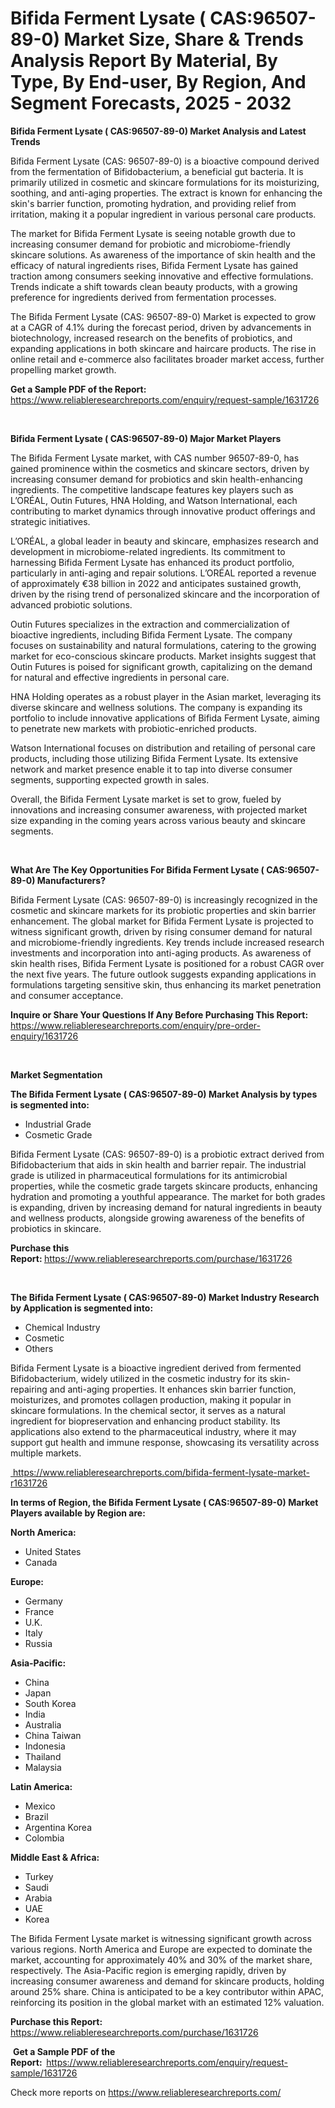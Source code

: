 <p><h1>Bifida Ferment Lysate ( CAS:96507-89-0) Market Size, Share & Trends Analysis Report By Material, By Type, By End-user, By Region, And Segment Forecasts, 2025 - 2032</h1></p><p><strong>Bifida Ferment Lysate ( CAS:96507-89-0) Market Analysis and Latest Trends</strong></p>
<p><p>Bifida Ferment Lysate (CAS: 96507-89-0) is a bioactive compound derived from the fermentation of Bifidobacterium, a beneficial gut bacteria. It is primarily utilized in cosmetic and skincare formulations for its moisturizing, soothing, and anti-aging properties. The extract is known for enhancing the skin's barrier function, promoting hydration, and providing relief from irritation, making it a popular ingredient in various personal care products.</p><p>The market for Bifida Ferment Lysate is seeing notable growth due to increasing consumer demand for probiotic and microbiome-friendly skincare solutions. As awareness of the importance of skin health and the efficacy of natural ingredients rises, Bifida Ferment Lysate has gained traction among consumers seeking innovative and effective formulations. Trends indicate a shift towards clean beauty products, with a growing preference for ingredients derived from fermentation processes.</p><p>The Bifida Ferment Lysate (CAS: 96507-89-0) Market is expected to grow at a CAGR of 4.1% during the forecast period, driven by advancements in biotechnology, increased research on the benefits of probiotics, and expanding applications in both skincare and haircare products. The rise in online retail and e-commerce also facilitates broader market access, further propelling market growth.</p></p>
<p><strong>Get a Sample PDF of the Report:&nbsp;</strong> <a href="https://www.reliableresearchreports.com/enquiry/request-sample/1631726?utm_campaign=2960&utm_medium=2&utm_source=Github&utm_content=ia&utm_term=29032025&utm_id=bifida-ferment-lysate-cas96507-89-0">https://www.reliableresearchreports.com/enquiry/request-sample/1631726</a></p>
<p>&nbsp;</p>
<p><strong>Bifida Ferment Lysate ( CAS:96507-89-0) Major Market Players</strong></p>
<p><p>The Bifida Ferment Lysate market, with CAS number 96507-89-0, has gained prominence within the cosmetics and skincare sectors, driven by increasing consumer demand for probiotics and skin health-enhancing ingredients. The competitive landscape features key players such as L’ORÉAL, Outin Futures, HNA Holding, and Watson International, each contributing to market dynamics through innovative product offerings and strategic initiatives.</p><p>L’ORÉAL, a global leader in beauty and skincare, emphasizes research and development in microbiome-related ingredients. Its commitment to harnessing Bifida Ferment Lysate has enhanced its product portfolio, particularly in anti-aging and repair solutions. L’ORÉAL reported a revenue of approximately €38 billion in 2022 and anticipates sustained growth, driven by the rising trend of personalized skincare and the incorporation of advanced probiotic solutions.</p><p>Outin Futures specializes in the extraction and commercialization of bioactive ingredients, including Bifida Ferment Lysate. The company focuses on sustainability and natural formulations, catering to the growing market for eco-conscious skincare products. Market insights suggest that Outin Futures is poised for significant growth, capitalizing on the demand for natural and effective ingredients in personal care.</p><p>HNA Holding operates as a robust player in the Asian market, leveraging its diverse skincare and wellness solutions. The company is expanding its portfolio to include innovative applications of Bifida Ferment Lysate, aiming to penetrate new markets with probiotic-enriched products.</p><p>Watson International focuses on distribution and retailing of personal care products, including those utilizing Bifida Ferment Lysate. Its extensive network and market presence enable it to tap into diverse consumer segments, supporting expected growth in sales.</p><p>Overall, the Bifida Ferment Lysate market is set to grow, fueled by innovations and increasing consumer awareness, with projected market size expanding in the coming years across various beauty and skincare segments.</p></p>
<p>&nbsp;</p>
<p><strong>What Are The Key Opportunities For Bifida Ferment Lysate ( CAS:96507-89-0) Manufacturers?</strong></p>
<p><p>Bifida Ferment Lysate (CAS: 96507-89-0) is increasingly recognized in the cosmetic and skincare markets for its probiotic properties and skin barrier enhancement. The global market for Bifida Ferment Lysate is projected to witness significant growth, driven by rising consumer demand for natural and microbiome-friendly ingredients. Key trends include increased research investments and incorporation into anti-aging products. As awareness of skin health rises, Bifida Ferment Lysate is positioned for a robust CAGR over the next five years. The future outlook suggests expanding applications in formulations targeting sensitive skin, thus enhancing its market penetration and consumer acceptance.</p></p>
<p><strong>Inquire or Share Your Questions If Any Before Purchasing This Report:</strong> <a href="https://www.reliableresearchreports.com/enquiry/pre-order-enquiry/1631726?utm_campaign=2960&utm_medium=2&utm_source=Github&utm_content=ia&utm_term=29032025&utm_id=bifida-ferment-lysate-cas96507-89-0">https://www.reliableresearchreports.com/enquiry/pre-order-enquiry/1631726</a></p>
<p>&nbsp;</p>
<p><strong>Market Segmentation</strong></p>
<p><strong>The Bifida Ferment Lysate ( CAS:96507-89-0) Market Analysis by types is segmented into:</strong></p>
<p><ul><li>Industrial Grade</li><li>Cosmetic Grade</li></ul></p>
<p><p>Bifida Ferment Lysate (CAS: 96507-89-0) is a probiotic extract derived from Bifidobacterium that aids in skin health and barrier repair. The industrial grade is utilized in pharmaceutical formulations for its antimicrobial properties, while the cosmetic grade targets skincare products, enhancing hydration and promoting a youthful appearance. The market for both grades is expanding, driven by increasing demand for natural ingredients in beauty and wellness products, alongside growing awareness of the benefits of probiotics in skincare.</p></p>
<p><strong>Purchase this Report:&nbsp;</strong><a href="https://www.reliableresearchreports.com/purchase/1631726?utm_campaign=2960&utm_medium=2&utm_source=Github&utm_content=ia&utm_term=29032025&utm_id=bifida-ferment-lysate-cas96507-89-0">https://www.reliableresearchreports.com/purchase/1631726</a></p>
<p>&nbsp;</p>
<p><strong>The Bifida Ferment Lysate ( CAS:96507-89-0) Market Industry Research by Application is segmented into:</strong></p>
<p><ul><li>Chemical Industry</li><li>Cosmetic</li><li>Others</li></ul></p>
<p><p>Bifida Ferment Lysate is a bioactive ingredient derived from fermented Bifidobacterium, widely utilized in the cosmetic industry for its skin-repairing and anti-aging properties. It enhances skin barrier function, moisturizes, and promotes collagen production, making it popular in skincare formulations. In the chemical sector, it serves as a natural ingredient for biopreservation and enhancing product stability. Its applications also extend to the pharmaceutical industry, where it may support gut health and immune response, showcasing its versatility across multiple markets.</p></p>
<p><a href="https://www.reliableresearchreports.com/bifida-ferment-lysate-market-r1631726?utm_campaign=2960&utm_medium=2&utm_source=Github&utm_content=ia&utm_term=29032025&utm_id=bifida-ferment-lysate-cas96507-89-0">&nbsp;https://www.reliableresearchreports.com/bifida-ferment-lysate-market-r1631726</a></p>
<p><strong>In terms of Region, the Bifida Ferment Lysate ( CAS:96507-89-0) Market Players available by Region are:</strong></p>
<p>
    <p> <strong> North America: </strong>
        <ul>
            <li>United States</li>
            <li>Canada</li>
        </ul>
        </p> 
    <p> <strong> Europe: </strong>
        <ul>
            <li>Germany</li>
            <li>France</li>
            <li>U.K.</li>
            <li>Italy</li>
            <li>Russia</li>
        </ul>
        </p> 
    <p> <strong> Asia-Pacific: </strong>
        <ul>
            <li>China</li>
            <li>Japan</li>
            <li>South Korea</li>
            <li>India</li>
            <li>Australia</li>
            <li>China Taiwan</li>
            <li>Indonesia</li>
            <li>Thailand</li>
            <li>Malaysia</li>
        </ul>
        </p> 
    <p> <strong> Latin America: </strong>
        <ul>
            <li>Mexico</li>
            <li>Brazil</li>
            <li>Argentina Korea</li>
            <li>Colombia</li>
        </ul>
        </p> 
    <p> <strong> Middle East & Africa: </strong>
        <ul>
            <li>Turkey</li>
            <li>Saudi</li>
            <li>Arabia</li>
            <li>UAE</li>
            <li>Korea</li>
        </ul>
    </p>
    </p>
<p><p>The Bifida Ferment Lysate market is witnessing significant growth across various regions. North America and Europe are expected to dominate the market, accounting for approximately 40% and 30% of the market share, respectively. The Asia-Pacific region is emerging rapidly, driven by increasing consumer awareness and demand for skincare products, holding around 25% share. China is anticipated to be a key contributor within APAC, reinforcing its position in the global market with an estimated 12% valuation.</p></p>
<p><strong>Purchase this Report: </strong><a href="https://www.reliableresearchreports.com/purchase/1631726?utm_campaign=2960&utm_medium=2&utm_source=Github&utm_content=ia&utm_term=29032025&utm_id=bifida-ferment-lysate-cas96507-89-0">https://www.reliableresearchreports.com/purchase/1631726</a></p>
<p>&nbsp;<strong>Get a Sample PDF of the Report:&nbsp;&nbsp;</strong><a href="https://www.reliableresearchreports.com/enquiry/request-sample/1631726?utm_campaign=2960&utm_medium=2&utm_source=Github&utm_content=ia&utm_term=29032025&utm_id=bifida-ferment-lysate-cas96507-89-0">https://www.reliableresearchreports.com/enquiry/request-sample/1631726</a></p>
<p><strong></strong></p>
<p>Check more reports on <a href="https://www.reliableresearchreports.com/?utm_campaign=2960&utm_medium=2&utm_source=Github&utm_content=ia&utm_term=29032025&utm_id=bifida-ferment-lysate-cas96507-89-0">https://www.reliableresearchreports.com/</a></p>